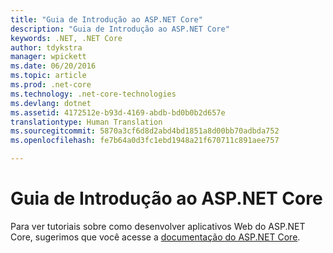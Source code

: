 ```yaml
---
title: "Guia de Introdução ao ASP.NET Core"
description: "Guia de Introdução ao ASP.NET Core"
keywords: .NET, .NET Core
author: tdykstra
manager: wpickett
ms.date: 06/20/2016
ms.topic: article
ms.prod: .net-core
ms.technology: .net-core-technologies
ms.devlang: dotnet
ms.assetid: 4172512e-b93d-4169-abdb-bd0b0b2d657e
translationtype: Human Translation
ms.sourcegitcommit: 5870a3cf6d8d2abd4bd1851a8d00bb70adbda752
ms.openlocfilehash: fe7b64a0d3fc1ebd1948a21f670711c891aee757

---
```


# <a name="getting-started-with-aspnet-core"></a>Guia de Introdução ao ASP.NET Core    
    
Para ver tutoriais sobre como desenvolver aplicativos Web do ASP.NET Core, sugerimos que você acesse a [documentação do ASP.NET Core](https://docs.asp.net).


<!--HONumber=Nov16_HO3-->


